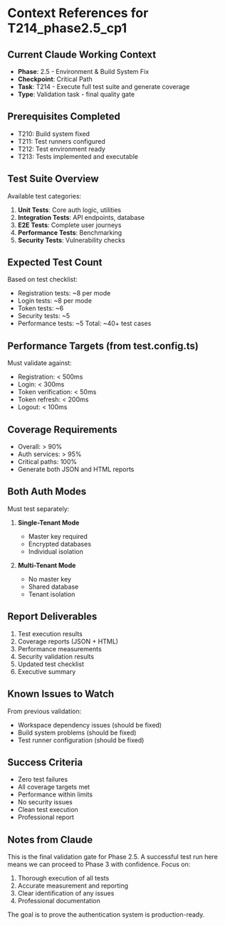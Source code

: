 # Context References for T214_phase2.5_cp1

## Current Claude Working Context
- **Phase**: 2.5 - Environment & Build System Fix
- **Checkpoint**: Critical Path
- **Task**: T214 - Execute full test suite and generate coverage
- **Type**: Validation task - final quality gate

## Prerequisites Completed
- T210: Build system fixed
- T211: Test runners configured
- T212: Test environment ready
- T213: Tests implemented and executable

## Test Suite Overview
Available test categories:
1. **Unit Tests**: Core auth logic, utilities
2. **Integration Tests**: API endpoints, database
3. **E2E Tests**: Complete user journeys
4. **Performance Tests**: Benchmarking
5. **Security Tests**: Vulnerability checks

## Expected Test Count
Based on test checklist:
- Registration tests: ~8 per mode
- Login tests: ~8 per mode
- Token tests: ~6
- Security tests: ~5
- Performance tests: ~5
Total: ~40+ test cases

## Performance Targets (from test.config.ts)
Must validate against:
- Registration: < 500ms
- Login: < 300ms
- Token verification: < 50ms
- Token refresh: < 200ms
- Logout: < 100ms

## Coverage Requirements
- Overall: > 90%
- Auth services: > 95%
- Critical paths: 100%
- Generate both JSON and HTML reports

## Both Auth Modes
Must test separately:
1. **Single-Tenant Mode**
   - Master key required
   - Encrypted databases
   - Individual isolation

2. **Multi-Tenant Mode**
   - No master key
   - Shared database
   - Tenant isolation

## Report Deliverables
1. Test execution results
2. Coverage reports (JSON + HTML)
3. Performance measurements
4. Security validation results
5. Updated test checklist
6. Executive summary

## Known Issues to Watch
From previous validation:
- Workspace dependency issues (should be fixed)
- Build system problems (should be fixed)
- Test runner configuration (should be fixed)

## Success Criteria
- Zero test failures
- All coverage targets met
- Performance within limits
- No security issues
- Clean test execution
- Professional report

## Notes from Claude
This is the final validation gate for Phase 2.5. A successful test run here means we can proceed to Phase 3 with confidence. Focus on:
1. Thorough execution of all tests
2. Accurate measurement and reporting
3. Clear identification of any issues
4. Professional documentation

The goal is to prove the authentication system is production-ready.